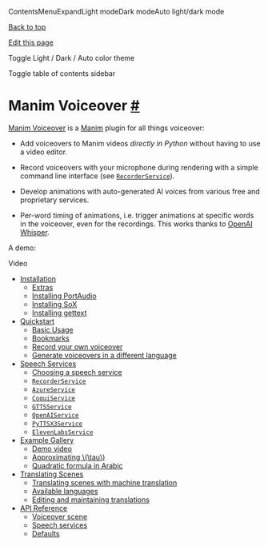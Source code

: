 ContentsMenuExpandLight modeDark modeAuto light/dark mode

[Back to top](https://voiceover.manim.community/en/stable/#)

[Edit this page](https://github.com/ManimCommunity/manim-voiceover/edit/main/docs/source/index.rst "Edit this page")

Toggle Light / Dark / Auto color theme

Toggle table of contents sidebar

# Manim Voiceover [\#](https://voiceover.manim.community/en/stable/\#manim-voiceover "Permalink to this heading")

[Manim Voiceover](https://voiceover.manim.community/) is a [Manim](https://manim.community/) plugin for all things voiceover:

- Add voiceovers to Manim videos _directly in Python_ without having to use a video editor.

- Record voiceovers with your microphone during rendering with a simple command line interface (see [`RecorderService`](https://voiceover.manim.community/en/stable/api.html#manim_voiceover.services.recorder.RecorderService "manim_voiceover.services.recorder.RecorderService")).

- Develop animations with auto-generated AI voices from various free and proprietary services.

- Per-word timing of animations, i.e. trigger animations at specific words in the voiceover, even for the recordings. This works thanks to [OpenAI Whisper](https://github.com/openai/whisper).


A demo:

Video


- [Installation](https://voiceover.manim.community/en/stable/installation.html)
  - [Extras](https://voiceover.manim.community/en/stable/installation.html#extras)
  - [Installing PortAudio](https://voiceover.manim.community/en/stable/installation.html#installing-portaudio)
  - [Installing SoX](https://voiceover.manim.community/en/stable/installation.html#installing-sox)
  - [Installing gettext](https://voiceover.manim.community/en/stable/installation.html#installing-gettext)
- [Quickstart](https://voiceover.manim.community/en/stable/quickstart.html)
  - [Basic Usage](https://voiceover.manim.community/en/stable/quickstart.html#basic-usage)
  - [Bookmarks](https://voiceover.manim.community/en/stable/quickstart.html#bookmarks)
  - [Record your own voiceover](https://voiceover.manim.community/en/stable/quickstart.html#record-your-own-voiceover)
  - [Generate voiceovers in a different language](https://voiceover.manim.community/en/stable/quickstart.html#generate-voiceovers-in-a-different-language)
- [Speech Services](https://voiceover.manim.community/en/stable/services.html)
  - [Choosing a speech service](https://voiceover.manim.community/en/stable/services.html#choosing-a-speech-service)
  - [`RecorderService`](https://voiceover.manim.community/en/stable/services.html#recorderservice)
  - [`AzureService`](https://voiceover.manim.community/en/stable/services.html#azureservice)
  - [`CoquiService`](https://voiceover.manim.community/en/stable/services.html#coquiservice)
  - [`GTTSService`](https://voiceover.manim.community/en/stable/services.html#gttsservice)
  - [`OpenAIService`](https://voiceover.manim.community/en/stable/services.html#openaiservice)
  - [`PyTTSX3Service`](https://voiceover.manim.community/en/stable/services.html#pyttsx3service)
  - [`ElevenLabsService`](https://voiceover.manim.community/en/stable/services.html#elevenlabsservice)
- [Example Gallery](https://voiceover.manim.community/en/stable/examples.html)
  - [Demo video](https://voiceover.manim.community/en/stable/examples.html#demo-video)
  - [Approximating \\(\\tau\\)](https://voiceover.manim.community/en/stable/examples.html#approximating-tau)
  - [Quadratic formula in Arabic](https://voiceover.manim.community/en/stable/examples.html#quadratic-formula-in-arabic)
- [Translating Scenes](https://voiceover.manim.community/en/stable/translate.html)
  - [Translating scenes with machine translation](https://voiceover.manim.community/en/stable/translate.html#translating-scenes-with-machine-translation)
  - [Available languages](https://voiceover.manim.community/en/stable/translate.html#available-languages)
  - [Editing and maintaining translations](https://voiceover.manim.community/en/stable/translate.html#editing-and-maintaining-translations)
- [API Reference](https://voiceover.manim.community/en/stable/api.html)
  - [Voiceover scene](https://voiceover.manim.community/en/stable/api.html#module-manim_voiceover)
  - [Speech services](https://voiceover.manim.community/en/stable/api.html#module-manim_voiceover.services.base)
  - [Defaults](https://voiceover.manim.community/en/stable/api.html#module-manim_voiceover.defaults)